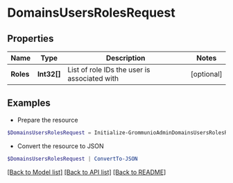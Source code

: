 # DomainsUsersRolesRequest
## Properties

Name | Type | Description | Notes
------------ | ------------- | ------------- | -------------
**Roles** | **Int32[]** | List of role IDs the user is associated with | [optional] 

## Examples

- Prepare the resource
```powershell
$DomainsUsersRolesRequest = Initialize-GrommunioAdminDomainsUsersRolesRequest  -Roles null
```

- Convert the resource to JSON
```powershell
$DomainsUsersRolesRequest | ConvertTo-JSON
```

[[Back to Model list]](../README.md#documentation-for-models) [[Back to API list]](../README.md#documentation-for-api-endpoints) [[Back to README]](../README.md)

